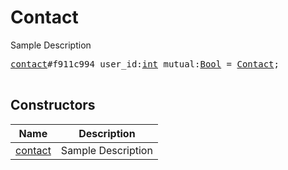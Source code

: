 # Contact

Sample Description

<pre>
<a href="../constructor/contact">contact</a>#f911c994 user_id:<a href="../type/int.md">int</a> mutual:<a href="../type/Bool.md">Bool</a> = <a href="../type/Contact.md">Contact</a>;

</pre>

## Constructors

| Name | Description |
|------|-------------|
| [contact](../constructor/contact.md) | Sample Description |

